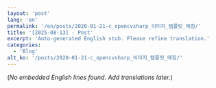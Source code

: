 ```yaml
---
layout: 'post'
lang: 'en'
permalink: '/en/posts/2020-01-21-c_opencvsharp_이미지_템플릿_매칭/'
title: '[2025-08-13] - Post'
excerpt: 'Auto-generated English stub. Please refine translation.'
categories:
  - 'Blog'
alt_ko: '/posts/2020-01-21-c_opencvsharp_이미지_템플릿_매칭/'
---
```


(*No embedded English lines found. Add translations later.*)
